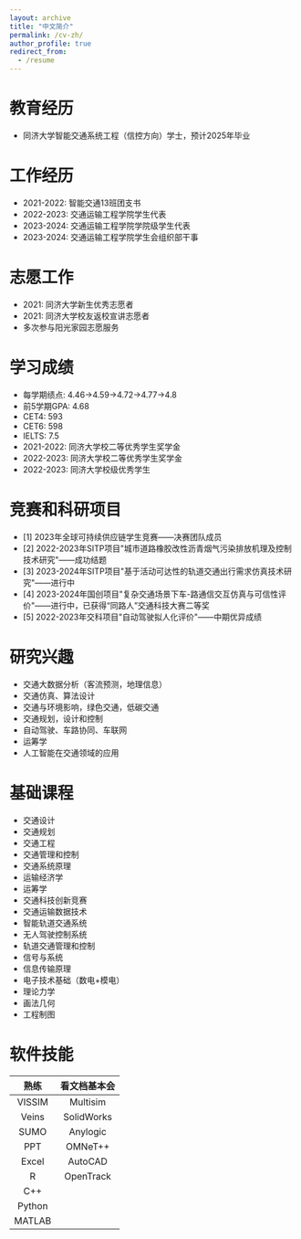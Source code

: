 ```yaml
---
layout: archive
title: "中文简介"
permalink: /cv-zh/
author_profile: true
redirect_from:
  - /resume
---
```




教育经历
======
* 同济大学智能交通系统工程（信控方向）学士，预计2025年毕业

工作经历
======
* 2021-2022: 智能交通13班团支书
* 2022-2023: 交通运输工程学院学生代表
* 2023-2024: 交通运输工程学院学院级学生代表
* 2023-2024: 交通运输工程学院学生会组织部干事

志愿工作
======
* 2021: 同济大学新生优秀志愿者
* 2021: 同济大学校友返校宣讲志愿者
* 多次参与阳光家园志愿服务

学习成绩
======
* 每学期绩点: 4.46->4.59->4.72->4.77->4.8
* 前5学期GPA: 4.68
* CET4: 593
* CET6: 598
* IELTS: 7.5
* 2021-2022: 同济大学校二等优秀学生奖学金
* 2022-2023: 同济大学校二等优秀学生奖学金
* 2022-2023: 同济大学校级优秀学生

竞赛和科研项目
======
* [1] 2023年全球可持续供应链学生竞赛——决赛团队成员
* [2] 2022-2023年SITP项目"城市道路橡胶改性沥青烟气污染排放机理及控制技术研究"——成功结题
* [3] 2023-2024年SITP项目"基于活动可达性的轨道交通出行需求仿真技术研究"——进行中
* [4] 2023-2024年国创项目"复杂交通场景下车-路通信交互仿真与可信性评价"——进行中，已获得“同路人”交通科技大赛二等奖
* [5] 2022-2023年交科项目"自动驾驶拟人化评价"——中期优异成绩

  
研究兴趣
======
* 交通大数据分析（客流预测，地理信息）
* 交通仿真、算法设计
* 交通与环境影响，绿色交通，低碳交通
* 交通规划，设计和控制
* 自动驾驶、车路协同、车联网
* 运筹学
* 人工智能在交通领域的应用

基础课程
======
* 交通设计
* 交通规划
* 交通工程
* 交通管理和控制
* 交通系统原理
* 运输经济学
* 运筹学
* 交通科技创新竞赛
* 交通运输数据技术
* 智能轨道交通系统
* 无人驾驶控制系统
* 轨道交通管理和控制
* 信号与系统
* 信息传输原理
* 电子技术基础（数电+模电）
* 理论力学
* 画法几何
* 工程制图

软件技能
======
| 熟练 | 看文档基本会 |
| :-----------------: | :---------: |
| VISSIM              | Multisim    |
| Veins               | SolidWorks  |
| SUMO                | Anylogic    |
| PPT                 | OMNeT++     |
| Excel               | AutoCAD     |
| R                   | OpenTrack   |
| C++                 |             |
| Python              |             |
| MATLAB              |             |